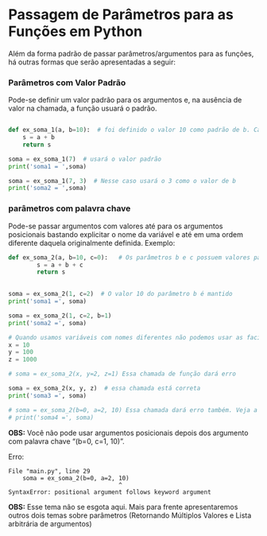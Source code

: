 # Passagem de Parâmetros para as Funções em Python
Além da forma padrão de passar parâmetros/argumentos para as funções, há outras formas que serão apresentadas a seguir:

### Parâmetros com Valor Padrão

Pode-se definir um valor padrão para os argumentos e, na ausência de valor na chamada, a função usuará o padrão.
``` python runnable

def ex_soma_1(a, b=10):  # foi definido o valor 10 como padrão de b. Caso não seja fornecido pelo programa a função usará esse valor
    s = a + b 
    return s

soma = ex_soma_1(7)  # usará o valor padrão
print('soma1 = ',soma)

soma = ex_soma_1(7, 3)  # Nesse caso usará o 3 como o valor de b
print('soma2 = ',soma)

 ```

### parâmetros com palavra chave
Pode-se passar argumentos com valores até para os argumentos posicionais bastando explicitar o nome da variável e até em uma ordem diferente daquela originalmente definida.
Exemplo:
``` python runnable
def ex_soma_2(a, b=10, c=0):   # Os parâmetros b e c possuem valores padrão, caso não seja enviados
        s = a + b + c
        return s
 

soma = ex_soma_2(1, c=2)  # O valor 10 do parâmetro b é mantido
print('soma1 =', soma)

soma = ex_soma_2(1, c=2, b=1)
print('soma2 =', soma)

# Quando usamos variáveis com nomes diferentes não podemos usar as facilidades acima
x = 10
y = 100
z = 1000

# soma = ex_soma_2(x, y=2, z=1) Essa chamada de função dará erro

soma = ex_soma_2(x, y, z)  # essa chamada está correta 
print('soma3 =', soma)

# soma = ex_soma_2(b=0, a=2, 10) Essa chamada dará erro também. Veja a explicação a seguir
# print('soma4 =', soma)

```

**OBS:** Você não pode usar argumentos posicionais depois dos argumento com palavra chave “(b=0, c=1, 10)”.

Erro:
```
File "main.py", line 29
    soma = ex_soma_2(b=0, a=2, 10)
                               ^
SyntaxError: positional argument follows keyword argument
```

**OBS:** Esse tema não se esgota aqui. Mais para frente apresentaremos outros dois temas sobre parâmetros (Retornando Múltiplos Valores e Lista arbitrária de argumentos) 
